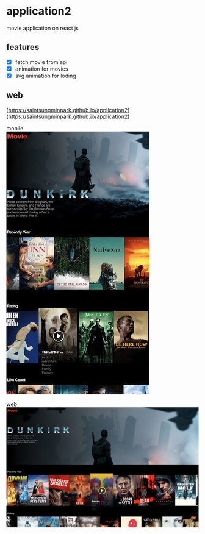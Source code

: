 # application2
movie application on react js

## features
- [x] fetch movie from api
- [x] animation for movies
- [x] svg animation for loding

## web
[https://saintsungminpark.github.io/application2](https://saintsungminpark.github.io/application2)

mobile                 
![ex_screenshot](./screenshot1.jpg)

web
![ex_screenshot](./screenshot2.jpg)
